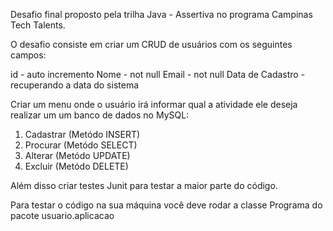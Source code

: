 Desafio final proposto pela trilha Java - Assertiva no programa Campinas Tech Talents.

O desafio consiste em criar um CRUD de usuários com os seguintes campos:

id - auto incremento Nome - not null Email - not null Data de Cadastro - recuperando a data do sistema

Criar um menu onde o usuário irá informar qual a atividade ele deseja realizar um um banco de dados no MySQL: 

1. Cadastrar (Metódo INSERT) 
2. Procurar (Metódo SELECT)
3. Alterar (Metódo UPDATE)
4. Excluir (Metódo DELETE)

Além disso criar testes Junit para testar a maior parte do código.

Para testar o código na sua máquina você deve rodar a classe Programa do pacote usuario.aplicacao

